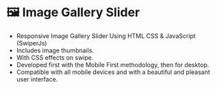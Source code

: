 #  🖼️  Image Gallery Slider



- Responsive Image Gallery Slider Using HTML CSS & JavaScript (SwiperJs)
- Includes image thumbnails.
- With CSS effects on swipe.
- Developed first with the Mobile First methodology, then for desktop.
- Compatible with all mobile devices and with a beautiful and pleasant user interface.

